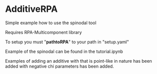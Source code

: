 # AdditiveRPA
Simple example how to use the spinodal tool

Requires RPA-Multicomponent library

To setup you must "__pathtoRPA__" to your path in 
"setup.yaml"

Example of the spinodal can be found in the tutorial.ipynb

Examples of adding an additive with that is point-like in nature has been added with negative chi parameters has been added.
